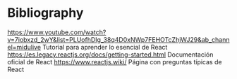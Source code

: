 # Bibliography

https://www.youtube.com/watch?v=7iobxzd_2wY&list=PLUofhDIg_38q4D0xNWp7FEHOTcZhjWJ29&ab_channel=midulive Tutorial para aprender lo esencial de React
https://es.legacy.reactjs.org/docs/getting-started.html Documentación oficial de React
https://www.reactjs.wiki/ Página con preguntas típicas de React